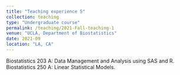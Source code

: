 ```yaml
---
title: "Teaching experience 5"
collection: teaching
type: "Undergraduate course"
permalink: /teaching/2021-Fall-teaching-1
venue: "UCLA, Department of Biostatistics"
date: 2021-09
location: "LA, CA"
---
```


Biostatistics 203 A: Data Management and Analysis using SAS and R.
Biostatistics 250 A: Linear Statistical Models.
